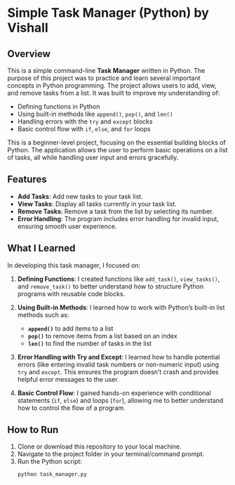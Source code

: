 # Simple Task Manager (Python) by Vishall 

## Overview

This is a simple command-line **Task Manager** written in Python. The purpose of this project was to practice and learn several important concepts in Python programming. The project allows users to add, view, and remove tasks from a list. It was built to improve my understanding of:

- Defining functions in Python
- Using built-in methods like `append()`, `pop()`, and `len()`
- Handling errors with the `try` and `except` blocks
- Basic control flow with `if`, `else`, and `for` loops

This is a beginner-level project, focusing on the essential building blocks of Python. The application allows the user to perform basic operations on a list of tasks, all while handling user input and errors gracefully.

## Features

- **Add Tasks**: Add new tasks to your task list.
- **View Tasks**: Display all tasks currently in your task list.
- **Remove Tasks**: Remove a task from the list by selecting its number.
- **Error Handling**: The program includes error handling for invalid input, ensuring smooth user experience.

## What I Learned

In developing this task manager, I focused on:

1. **Defining Functions**: I created functions like `add_task()`, `view_tasks()`, and `remove_task()` to better understand how to structure Python programs with reusable code blocks.
   
2. **Using Built-in Methods**: I learned how to work with Python’s built-in list methods such as:
   - **`append()`** to add items to a list
   - **`pop()`** to remove items from a list based on an index
   - **`len()`** to find the number of tasks in the list

3. **Error Handling with Try and Except**: I learned how to handle potential errors (like entering invalid task numbers or non-numeric input) using `try` and `except`. This ensures the program doesn’t crash and provides helpful error messages to the user.

4. **Basic Control Flow**: I gained hands-on experience with conditional statements (`if`, `else`) and loops (`for`), allowing me to better understand how to control the flow of a program.

## How to Run

1. Clone or download this repository to your local machine.
2. Navigate to the project folder in your terminal/command prompt.
3. Run the Python script:
   ```bash
   python task_manager.py
